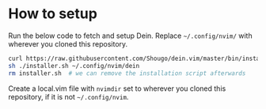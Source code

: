 # How to setup

Run the below code to fetch and setup Dein. Replace `~/.config/nvim/` with wherever you cloned this repository.

```sh
curl https://raw.githubusercontent.com/Shougo/dein.vim/master/bin/installer.sh > installer.sh
sh ./installer.sh ~/.config/nvim/dein
rm installer.sh  # we can remove the installation script afterwards
```

Create a local.vim file with `nvimdir` set to wherever you cloned this repository, if it is not `~/.config/nvim`.

